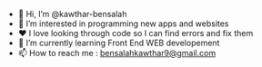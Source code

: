 - 👋 Hi, I’m @kawthar-bensalah
- 👀 I’m interested in programming new apps and websites
- ♥ I love looking through code so I can find errors and fix them
- 🌱 I’m currently learning Front End WEB developement
- 📫 How to reach me : bensalahkawthar9@gmail.com

<!---
kawthar-bensalah/kawthar-bensalah is a ✨ special ✨ repository because its `README.md` (this file) appears on your GitHub profile.
You can click the Preview link to take a look at your changes.
--->
